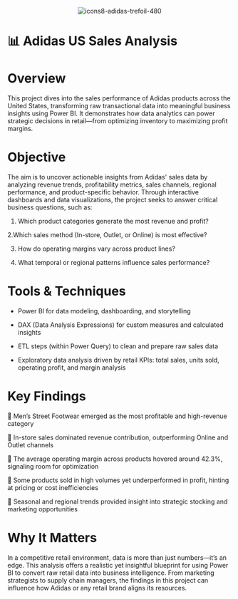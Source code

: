 <div align="center">
  
![icons8-adidas-trefoil-480](https://github.com/user-attachments/assets/17eff99c-8ab1-42ab-8bd5-f09c968d2b44)

</div>

# 📊 Adidas US Sales Analysis

# Overview
This project dives into the sales performance of Adidas products across the United States, transforming raw transactional data into meaningful business insights using Power BI. It demonstrates how data analytics can power strategic decisions in retail—from optimizing inventory to maximizing profit margins.

# Objective
The aim is to uncover actionable insights from Adidas' sales data by analyzing revenue trends, profitability metrics, sales channels, regional performance, and product-specific behavior. Through interactive dashboards and data visualizations, the project seeks to answer critical business questions, such as:

1. Which product categories generate the most revenue and profit?

2.Which sales method (In-store, Outlet, or Online) is most effective?

3. How do operating margins vary across product lines?

4. What temporal or regional patterns influence sales performance?

# Tools & Techniques
- Power BI for data modeling, dashboarding, and storytelling

- DAX (Data Analysis Expressions) for custom measures and calculated insights

- ETL steps (within Power Query) to clean and prepare raw sales data

- Exploratory data analysis driven by retail KPIs: total sales, units sold, operating profit, and margin analysis

# Key Findings
🔹 Men’s Street Footwear emerged as the most profitable and high-revenue category

🔹 In-store sales dominated revenue contribution, outperforming Online and Outlet channels

🔹 The average operating margin across products hovered around 42.3%, signaling room for optimization

🔹 Some products sold in high volumes yet underperformed in profit, hinting at pricing or cost inefficiencies

🔹 Seasonal and regional trends provided insight into strategic stocking and marketing opportunities

# Why It Matters
In a competitive retail environment, data is more than just numbers—it’s an edge. This analysis offers a realistic yet insightful blueprint for using Power BI to convert raw retail data into business intelligence. From marketing strategists to supply chain managers, the findings in this project can influence how Adidas or any retail brand aligns its resources.

